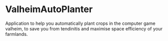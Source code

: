 # ValheimAutoPlanter
Application to help you automatically plant crops in the computer game valheim, to save you from tendinitis and maximise space efficiency of your farmlands.
